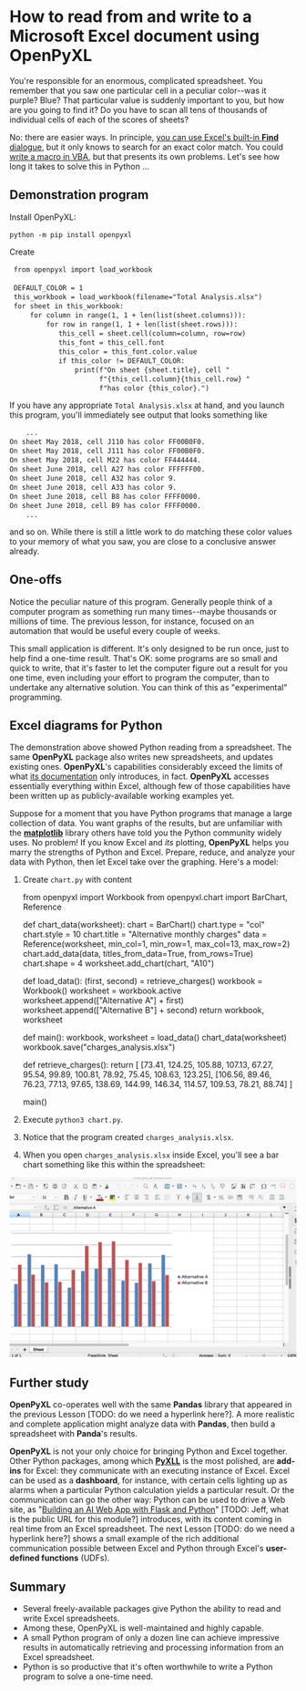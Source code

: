 # How to read from and write to a Microsoft Excel document using **OpenPyXL**
 
You're responsible for an enormous, complicated spreadsheet.  You remember that you saw one particular cell in a peculiar color--was it purple?  Blue?  That particular value is suddenly important to you, but how are you going to find it?  Do you have to scan all tens of thousands of individual cells of each of the scores of sheets?

No:  there are easier ways.  In principle, [you can use Excel's built-in **Find** dialogue](https://excel.tips.net/T002396_Finding_Cells_Filled_with_a_Particular_Color.html), but it only knows to search for an exact color match.  You could [write a macro in VBA](https://www.thespreadsheetguru.com/the-code-vault/2014/11/5/retrieve-excel-cells-font-fill-rgb-color-code), but that presents its own problems.  Let's see how long it takes to solve this in Python ...


## Demonstration program

Install OpenPyXL:

    python -m pip install openpyxl

Create

     from openpyxl import load_workbook
     
     DEFAULT_COLOR = 1
     this_workbook = load_workbook(filename="Total Analysis.xlsx")
     for sheet in this_workbook:
         for column in range(1, 1 + len(list(sheet.columns))):
             for row in range(1, 1 + len(list(sheet.rows))):
                this_cell = sheet.cell(column=column, row=row)
                this_font = this_cell.font
                this_color = this_font.color.value
                if this_color != DEFAULT_COLOR:
                    print(f"On sheet {sheet.title}, cell "
                          f"{this_cell.column}{this_cell.row} "
                          f"has color {this_color}.")

If you have any appropriate `Total Analysis.xlsx` at hand, and you launch this program, you'll immediately see output that looks something like

        ...
    On sheet May 2018, cell J110 has color FF00B0F0.
    On sheet May 2018, cell J111 has color FF00B0F0.
    On sheet May 2018, cell M22 has color FF444444.
    On sheet June 2018, cell A27 has color FFFFFF00.
    On sheet June 2018, cell A32 has color 9.
    On sheet June 2018, cell A33 has color 9.
    On sheet June 2018, cell B8 has color FFFF0000.
    On sheet June 2018, cell B9 has color FFFF0000.
        ...

and so on.  While there is still a little work to do matching these color values to your memory of what you saw, you are close to a conclusive answer already.


## One-offs

Notice the peculiar nature of this program.  Generally people think of a computer program as something run many times--maybe thousands or millions of time.  The previous lesson, for instance, focused on an automation that would be useful every couple of weeks.

This small application is different.  It's only designed to be run once, just to help find a one-time result.  That's OK:  some programs are so small and quick to write, that it's faster to let the computer figure out a result for you one time, even including your effort to program the computer, than to undertake any alternative solution.  You can think of this as "experimental" programming.


## Excel diagrams for Python

The demonstration above showed Python reading from a spreadsheet.  The same **OpenPyXL** package also writes new spreadsheets, and updates existing ones.  **OpenPyXL**'s capabilities considerably exceed the limits of what [its documentation](https://openpyxl.readthedocs.io/en/stable/) only introduces, in fact.  **OpenPyXL** accesses essentially everything within Excel, although few of those capabilities have been written up as publicly-available working examples yet.

Suppose for a moment that you have Python programs that manage a large collection of data.  You want graphs of the results, but are unfamiliar with the [**matplotlib**](https://matplotlib.org) library others have told you the Python community widely uses.  No problem!  If you know Excel and _its_ plotting, **OpenPyXL** helps you marry the strengths of Python and Excel.  Prepare, reduce, and analyze your data with Python, then let Excel take over the graphing.  Here's a model:

1.  Create `chart.py` with content

    from openpyxl import Workbook
    from openpyxl.chart import BarChart, Reference


    def chart_data(worksheet):
        chart = BarChart()
        chart.type = "col"
        chart.style = 10
        chart.title = "Alternative monthly charges"
        data = Reference(worksheet, min_col=1, min_row=1, max_col=13, max_row=2)
        chart.add_data(data, titles_from_data=True, from_rows=True)
        chart.shape = 4
        worksheet.add_chart(chart, "A10")


    def load_data():
        (first, second) = retrieve_charges()
        workbook = Workbook()
        worksheet = workbook.active
        worksheet.append(["Alternative A"] + first)
        worksheet.append(["Alternative B"] + second)
        return workbook, worksheet

    def main():
        workbook, worksheet = load_data()
        chart_data(worksheet)
        workbook.save("charges_analysis.xlsx")


    def retrieve_charges():
        return [
            [73.41, 124.25, 105.88, 107.13, 67.27, 95.54, 99.89, 100.81, 78.92, 75.45, 108.63, 123.25],
            [106.56, 89.46, 76.23, 77.13, 97.65, 138.69, 144.99, 146.34, 114.57, 109.53, 78.21, 88.74]
        ]


    main()

2.  Execute `python3 chart.py`.

3.  Notice that the program created `charges_analysis.xlsx`.

4.  When you open `charges_analysis.xlsx` inside Excel, you'll see a bar chart something like this within the spreadsheet:

![](media/charges-chart.png)


## Further study

**OpenPyXL** co-operates well with the same **Pandas** library that appeared in the previous Lesson [TODO:  do we need a hyperlink here?].  A more realistic and complete application might analyze data with **Pandas**, then build a spreadsheet with **Panda**'s results.

**OpenPyXL** is not your only choice for bringing Python and Excel together.  Other Python packages, among which [**PyXLL**](https://www.pyxll.com/) is the most polished, are **add-ins** for Excel:  they communicate with an executing instance of Excel.  Excel can be used as a **dashboard**, for instance, with certain cells lighting up as alarms when a particular Python calculation yields a particular result.  Or the communication can go the other way:  Python can be used to drive a Web site, as "[Building an AI Web App with Flask and Python](https://github.com/Wintellect/MSLearn/tree/master/Building%20an%20AI%20Web%20App%20with%20Flask%20and%20Python)" [TODO:  Jeff, what is the public URL for this module?] introduces, with its content coming in real time from an Excel spreadsheet.  The next Lesson [TODO:  do we need a hyperlink here?] shows a small example of the rich additional communication possible between Excel and Python through Excel's **user-defined functions** (UDFs).


## Summary

* Several freely-available packages give Python the ability to read and write Excel spreadsheets.
* Among these, OpenPyXL is well-maintained and highly capable.
* A small Python program of only a dozen line can achieve impressive results in automatically retrieving and processing information from an Excel spreadsheet.
* Python is so productive that it's often worthwhile to write a Python program to solve a one-time need.
